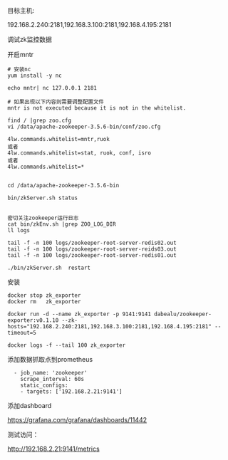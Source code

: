 目标主机:

192.168.2.240:2181,192.168.3.100:2181,192.168.4.195:2181

调试zk监控数据

开启mntr

```
# 安装nc
yum install -y nc

echo mntr| nc 127.0.0.1 2181

# 如果出现以下内容则需要调整配置文件
mntr is not executed because it is not in the whitelist.

find / |grep zoo.cfg
vi /data/apache-zookeeper-3.5.6-bin/conf/zoo.cfg

4lw.commands.whitelist=mntr,ruok
或者
4lw.commands.whitelist=stat, ruok, conf, isro
或者
4lw.commands.whitelist=*


cd /data/apache-zookeeper-3.5.6-bin

bin/zkServer.sh status


密切关注zookeeper运行日志
cat bin/zkEnv.sh |grep ZOO_LOG_DIR
ll logs

tail -f -n 100 logs/zookeeper-root-server-redis02.out
tail -f -n 100 logs/zookeeper-root-server-reids03.out
tail -f -n 100 logs/zookeeper-root-server-redis01.out

./bin/zkServer.sh  restart
```



安装

```
docker stop zk_exporter
docker rm   zk_exporter

docker run -d --name zk_exporter -p 9141:9141 dabealu/zookeeper-exporter:v0.1.10 --zk-hosts="192.168.2.240:2181,192.168.3.100:2181,192.168.4.195:2181" --timeout=5

docker logs -f --tail 100 zk_exporter
```



添加数据抓取点到prometheus

```
  - job_name: 'zookeeper'
    scrape_interval: 60s
    static_configs:
    - targets: ['192.168.2.21:9141']
```

添加dashboard

https://grafana.com/grafana/dashboards/11442



测试访问：

http://192.168.2.21:9141/metrics